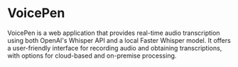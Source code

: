 # VoicePen
VoicePen is a web application that provides real-time audio transcription using both OpenAI's Whisper API and a local Faster Whisper model. It offers a user-friendly interface for recording audio and obtaining transcriptions, with options for cloud-based and on-premise processing.
